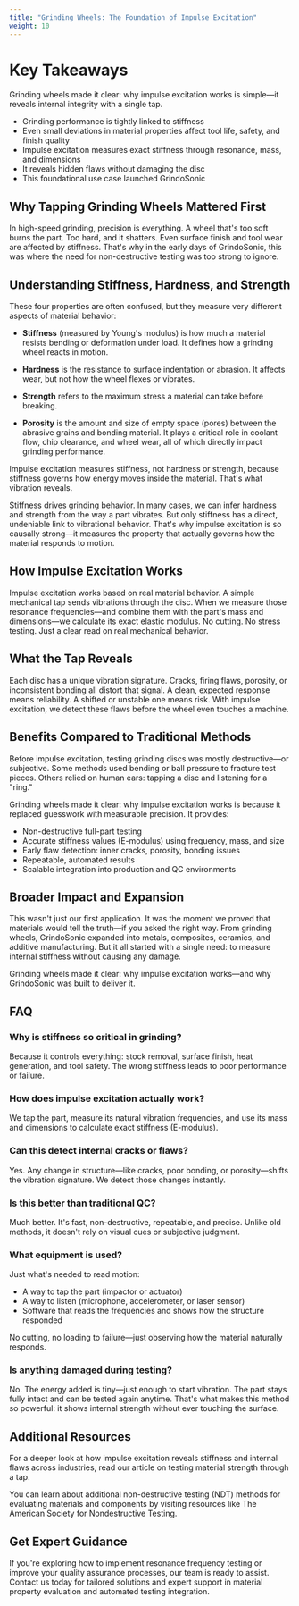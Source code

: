 ```yaml
---
title: "Grinding Wheels: The Foundation of Impulse Excitation"
weight: 10
---
```


# Key Takeaways

Grinding wheels made it clear: why impulse excitation works is simple—it reveals internal integrity with a single tap.

- Grinding performance is tightly linked to stiffness
- Even small deviations in material properties affect tool life, safety, and finish quality
- Impulse excitation measures exact stiffness through resonance, mass, and dimensions
- It reveals hidden flaws without damaging the disc
- This foundational use case launched GrindoSonic

## Why Tapping Grinding Wheels Mattered First

In high-speed grinding, precision is everything. A wheel that's too soft burns the part. Too hard, and it shatters. Even surface finish and tool wear are affected by stiffness. That's why in the early days of GrindoSonic, this was where the need for non-destructive testing was too strong to ignore.

## Understanding Stiffness, Hardness, and Strength

These four properties are often confused, but they measure very different aspects of material behavior:

- **Stiffness** (measured by Young's modulus) is how much a material resists bending or deformation under load. It defines how a grinding wheel reacts in motion.

- **Hardness** is the resistance to surface indentation or abrasion. It affects wear, but not how the wheel flexes or vibrates.

- **Strength** refers to the maximum stress a material can take before breaking.

- **Porosity** is the amount and size of empty space (pores) between the abrasive grains and bonding material. It plays a critical role in coolant flow, chip clearance, and wheel wear, all of which directly impact grinding performance.

Impulse excitation measures stiffness, not hardness or strength, because stiffness governs how energy moves inside the material. That's what vibration reveals.

Stiffness drives grinding behavior. In many cases, we can infer hardness and strength from the way a part vibrates. But only stiffness has a direct, undeniable link to vibrational behavior. That's why impulse excitation is so causally strong—it measures the property that actually governs how the material responds to motion.

## How Impulse Excitation Works

Impulse excitation works based on real material behavior. A simple mechanical tap sends vibrations through the disc. When we measure those resonance frequencies—and combine them with the part's mass and dimensions—we calculate its exact elastic modulus. No cutting. No stress testing. Just a clear read on real mechanical behavior.

## What the Tap Reveals

Each disc has a unique vibration signature. Cracks, firing flaws, porosity, or inconsistent bonding all distort that signal. A clean, expected response means reliability. A shifted or unstable one means risk. With impulse excitation, we detect these flaws before the wheel even touches a machine.

## Benefits Compared to Traditional Methods

Before impulse excitation, testing grinding discs was mostly destructive—or subjective. Some methods used bending or ball pressure to fracture test pieces. Others relied on human ears: tapping a disc and listening for a "ring."

Grinding wheels made it clear: why impulse excitation works is because it replaced guesswork with measurable precision. It provides:

- Non-destructive full-part testing
- Accurate stiffness values (E-modulus) using frequency, mass, and size
- Early flaw detection: inner cracks, porosity, bonding issues
- Repeatable, automated results
- Scalable integration into production and QC environments

## Broader Impact and Expansion

This wasn't just our first application. It was the moment we proved that materials would tell the truth—if you asked the right way. From grinding wheels, GrindoSonic expanded into metals, composites, ceramics, and additive manufacturing. But it all started with a single need: to measure internal stiffness without causing any damage.

Grinding wheels made it clear: why impulse excitation works—and why GrindoSonic was built to deliver it.

## FAQ

### Why is stiffness so critical in grinding?

Because it controls everything: stock removal, surface finish, heat generation, and tool safety. The wrong stiffness leads to poor performance or failure.

### How does impulse excitation actually work?

We tap the part, measure its natural vibration frequencies, and use its mass and dimensions to calculate exact stiffness (E-modulus).

### Can this detect internal cracks or flaws?

Yes. Any change in structure—like cracks, poor bonding, or porosity—shifts the vibration signature. We detect those changes instantly.

### Is this better than traditional QC?

Much better. It's fast, non-destructive, repeatable, and precise. Unlike old methods, it doesn't rely on visual cues or subjective judgment.

### What equipment is used?

Just what's needed to read motion:

- A way to tap the part (impactor or actuator)
- A way to listen (microphone, accelerometer, or laser sensor)
- Software that reads the frequencies and shows how the structure responded

No cutting, no loading to failure—just observing how the material naturally responds.

### Is anything damaged during testing?

No. The energy added is tiny—just enough to start vibration. The part stays fully intact and can be tested again anytime. That's what makes this method so powerful: it shows internal strength without ever touching the surface.

## Additional Resources

For a deeper look at how impulse excitation reveals stiffness and internal flaws across industries, read our article on testing material strength through a tap.

You can learn about additional non-destructive testing (NDT) methods for evaluating materials and components by visiting resources like The American Society for Nondestructive Testing.

## Get Expert Guidance

If you're exploring how to implement resonance frequency testing or improve your quality assurance processes, our team is ready to assist. Contact us today for tailored solutions and expert support in material property evaluation and automated testing integration.
